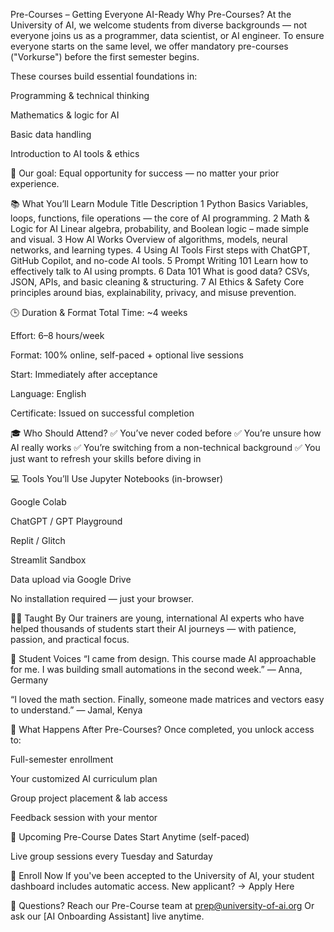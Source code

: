 Pre-Courses – Getting Everyone AI-Ready
Why Pre-Courses?
At the University of AI, we welcome students from diverse backgrounds — not everyone joins us as a programmer, data scientist, or AI engineer.
To ensure everyone starts on the same level, we offer mandatory pre-courses ("Vorkurse") before the first semester begins.

These courses build essential foundations in:

Programming & technical thinking

Mathematics & logic for AI

Basic data handling

Introduction to AI tools & ethics

🧠 Our goal: Equal opportunity for success — no matter your prior experience.

📚 What You’ll Learn
Module	Title	Description
1	Python Basics	Variables, loops, functions, file operations — the core of AI programming.
2	Math & Logic for AI	Linear algebra, probability, and Boolean logic – made simple and visual.
3	How AI Works	Overview of algorithms, models, neural networks, and learning types.
4	Using AI Tools	First steps with ChatGPT, GitHub Copilot, and no-code AI tools.
5	Prompt Writing 101	Learn how to effectively talk to AI using prompts.
6	Data 101	What is good data? CSVs, JSON, APIs, and basic cleaning & structuring.
7	AI Ethics & Safety	Core principles around bias, explainability, privacy, and misuse prevention.

🕒 Duration & Format
Total Time: ~4 weeks

Effort: 6–8 hours/week

Format: 100% online, self-paced + optional live sessions

Start: Immediately after acceptance

Language: English

Certificate: Issued on successful completion

🎓 Who Should Attend?
✅ You’ve never coded before
✅ You’re unsure how AI really works
✅ You’re switching from a non-technical background
✅ You just want to refresh your skills before diving in

💻 Tools You’ll Use
Jupyter Notebooks (in-browser)

Google Colab

ChatGPT / GPT Playground

Replit / Glitch

Streamlit Sandbox

Data upload via Google Drive

No installation required — just your browser.

👨‍🏫 Taught By
Our trainers are young, international AI experts who have helped thousands of students start their AI journeys — with patience, passion, and practical focus.

💬 Student Voices
“I came from design. This course made AI approachable for me. I was building small automations in the second week.”
— Anna, Germany

“I loved the math section. Finally, someone made matrices and vectors easy to understand.”
— Jamal, Kenya

🎯 What Happens After Pre-Courses?
Once completed, you unlock access to:

Full-semester enrollment

Your customized AI curriculum plan

Group project placement & lab access

Feedback session with your mentor

📅 Upcoming Pre-Course Dates
Start Anytime (self-paced)

Live group sessions every Tuesday and Saturday

📝 Enroll Now
If you've been accepted to the University of AI, your student dashboard includes automatic access.
New applicant? → Apply Here

📩 Questions?
Reach our Pre-Course team at prep@university-of-ai.org
Or ask our [AI Onboarding Assistant] live anytime.